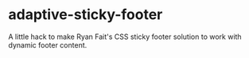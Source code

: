 adaptive-sticky-footer
======================

A little hack to make Ryan Fait's CSS sticky footer solution to work with dynamic footer content. 
